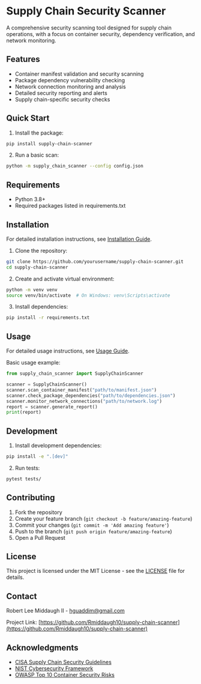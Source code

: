 # Supply Chain Security Scanner

A comprehensive security scanning tool designed for supply chain operations, with a focus on container security, dependency verification, and network monitoring.

## Features

- Container manifest validation and security scanning
- Package dependency vulnerability checking
- Network connection monitoring and analysis
- Detailed security reporting and alerts
- Supply chain-specific security checks

## Quick Start

1. Install the package:
```bash
pip install supply-chain-scanner
```

2. Run a basic scan:
```bash
python -m supply_chain_scanner --config config.json
```

## Requirements

- Python 3.8+
- Required packages listed in requirements.txt

## Installation

For detailed installation instructions, see [Installation Guide](docs/installation.md).

1. Clone the repository:
```bash
git clone https://github.com/yourusername/supply-chain-scanner.git
cd supply-chain-scanner
```

2. Create and activate virtual environment:
```bash
python -m venv venv
source venv/bin/activate  # On Windows: venv\Scripts\activate
```

3. Install dependencies:
```bash
pip install -r requirements.txt
```

## Usage

For detailed usage instructions, see [Usage Guide](docs/usage.md).

Basic usage example:
```python
from supply_chain_scanner import SupplyChainScanner

scanner = SupplyChainScanner()
scanner.scan_container_manifest("path/to/manifest.json")
scanner.check_package_dependencies("path/to/dependencies.json")
scanner.monitor_network_connections("path/to/network.log")
report = scanner.generate_report()
print(report)
```

## Development

1. Install development dependencies:
```bash
pip install -e ".[dev]"
```

2. Run tests:
```bash
pytest tests/
```

## Contributing

1. Fork the repository
2. Create your feature branch (`git checkout -b feature/amazing-feature`)
3. Commit your changes (`git commit -m 'Add amazing feature'`)
4. Push to the branch (`git push origin feature/amazing-feature`)
5. Open a Pull Request

## License

This project is licensed under the MIT License - see the [LICENSE](LICENSE) file for details.

## Contact

Robert Lee Middaugh II - hguaddim@gmail.com

Project Link: [https://github.com/Rmiddaugh10/supply-chain-scanner](https://github.com/Rmiddaugh10/supply-chain-scanner)

## Acknowledgments

- [CISA Supply Chain Security Guidelines](https://www.cisa.gov/supply-chain-risk-management)
- [NIST Cybersecurity Framework](https://www.nist.gov/cyberframework)
- [OWASP Top 10 Container Security Risks](https://owasp.org/www-project-docker-top-10/)
